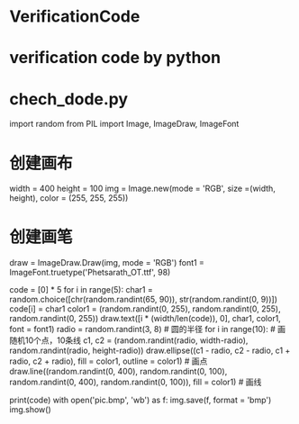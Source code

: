# VerificationCode
# verification code by python

# chech_dode.py
import random
from PIL import Image, ImageDraw, ImageFont
# 创建画布
width = 400
height = 100
img = Image.new(mode = 'RGB', size =(width, height), color = (255, 255, 255))
# 创建画笔
draw = ImageDraw.Draw(img, mode = 'RGB')
font1 = ImageFont.truetype('Phetsarath_OT.ttf', 98)

code = [0] * 5
for i in range(5):
    char1 = random.choice([chr(random.randint(65, 90)), str(random.randint(0, 9))])
    code[i] = char1
    color1 = (random.randint(0, 255), random.randint(0, 255), random.randint(0, 255))
    draw.text([i * (width/len(code)), 0], char1, color1, font = font1)
    radio = random.randint(3, 8) # 圆的半径 
    for i in range(10): # 画随机10个点，10条线
        c1, c2 = (random.randint(radio, width-radio), random.randint(radio, height-radio))
        draw.ellipse((c1 - radio, c2 - radio, c1 + radio, c2 + radio), fill = color1, outline = color1) # 画点
        draw.line((random.randint(0, 400), random.randint(0, 100), random.randint(0, 400), random.randint(0, 100)), fill = color1) # 画线

print(code)
with open('pic.bmp', 'wb') as f:
    img.save(f, format = 'bmp')
img.show()
